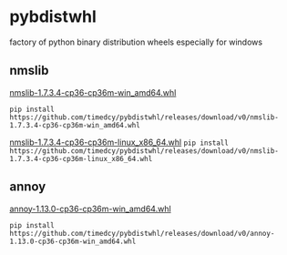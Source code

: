 # pybdistwhl
factory of python binary distribution wheels especially for windows

## nmslib
[nmslib-1.7.3.4-cp36-cp36m-win_amd64.whl](https://github.com/timedcy/pybdistwhl/releases/download/v0/nmslib-1.7.3.4-cp36-cp36m-win_amd64.whl) 

`pip install https://github.com/timedcy/pybdistwhl/releases/download/v0/nmslib-1.7.3.4-cp36-cp36m-win_amd64.whl`

[nmslib-1.7.3.4-cp36-cp36m-linux_x86_64.whl](https://github.com/timedcy/pybdistwhl/releases/download/v0/nmslib-1.7.3.4-cp36-cp36m-linux_x86_64.whl) 
`pip install https://github.com/timedcy/pybdistwhl/releases/download/v0/nmslib-1.7.3.4-cp36-cp36m-linux_x86_64.whl`


## annoy
[annoy-1.13.0-cp36-cp36m-win_amd64.whl](https://github.com/timedcy/pybdistwhl/releases/download/v0/annoy-1.13.0-cp36-cp36m-win_amd64.whl) 

`pip install https://github.com/timedcy/pybdistwhl/releases/download/v0/annoy-1.13.0-cp36-cp36m-win_amd64.whl`


